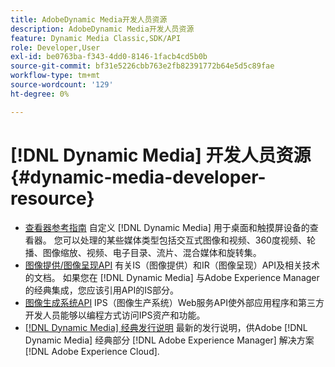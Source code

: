 ```yaml
---
title: AdobeDynamic Media开发人员资源
description: AdobeDynamic Media开发人员资源
feature: Dynamic Media Classic,SDK/API
role: Developer,User
exl-id: be0763ba-f343-4dd0-8146-1facb4cd5b0b
source-git-commit: bf31e5226cbb763e2fb82391772b64e5d5c89fae
workflow-type: tm+mt
source-wordcount: '129'
ht-degree: 0%

---
```


# [!DNL Dynamic Media] 开发人员资源{#dynamic-media-developer-resource}

* [查看器参考指南](/help/aem-viewers-ref/homeviewers.md)<!-- (https://experienceleague.adobe.com/docs/dynamic-media-developer-resources/library/homeviewers.html) -->
自定义 [!DNL Dynamic Media] 用于桌面和触摸屏设备的查看器。 您可以处理的某些媒体类型包括交互式图像和视频、360度视频、轮播、图像缩放、视频、电子目录、流片、混合媒体和旋转集。
* [图像提供/图像呈现API](/help/aem-is-ir-api/homeisir.md)<!-- (https://experienceleague.adobe.com/docs/dynamic-media-developer-resources/image-serving-api/homeisir.html) -->
有关IS（图像提供）和IR（图像呈现）API及相关技术的文档。 如果您在 [!DNL Dynamic Media] 与Adobe Experience Manager的经典集成，您应该引用API的IS部分。
* [图像生成系统API](/help/aem-ips-api/c-overview.md)
IPS（图像生产系统）Web服务API使外部应用程序和第三方开发人员能够以编程方式访问IPS资产和功能。
* [[!DNL Dynamic Media] 经典发行说明](/help/s7-release-notes/s7rn2017.md)
最新的发行说明，供Adobe [!DNL Dynamic Media] 经典部分 [!DNL Adobe Experience Manager] 解决方案 [!DNL Adobe Experience Cloud].
